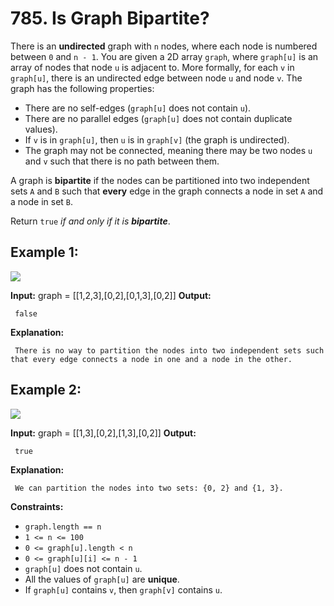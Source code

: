 # 785. Is Graph Bipartite?


There is an **undirected** graph with `n` nodes, where each node is numbered between `0` and `n - 1`. You are given a 2D array `graph`, where `graph[u]` is an array of nodes that node `u` is adjacent to. More formally, for each `v` in `graph[u]`, there is an undirected edge between node `u` and node `v`. The graph has the following properties:

*   There are no self-edges (`graph[u]` does not contain `u`).
*   There are no parallel edges (`graph[u]` does not contain duplicate values).
*   If `v` is in `graph[u]`, then `u` is in `graph[v]` (the graph is undirected).
*   The graph may not be connected, meaning there may be two nodes `u` and `v` such that there is no path between them.

A graph is **bipartite** if the nodes can be partitioned into two independent sets `A` and `B` such that **every** edge in the graph connects a node in set `A` and a node in set `B`.

Return `true` _if and only if it is **bipartite**_.

## **Example 1:**

![](https://assets.leetcode.com/uploads/2020/10/21/bi2.jpg)

**Input:**
     graph = [[1,2,3],[0,2],[0,1,3],[0,2]]
**Output:**

     false
**Explanation:**    
    
     There is no way to partition the nodes into two independent sets such that every edge connects a node in one and a node in the other.

## **Example 2:**

![](https://assets.leetcode.com/uploads/2020/10/21/bi1.jpg)

**Input:**
     graph = [[1,3],[0,2],[1,3],[0,2]]
**Output:**

     true
**Explanation:**    
    
     We can partition the nodes into two sets: {0, 2} and {1, 3}.

**Constraints:**

*   `graph.length == n`
*   `1 <= n <= 100`
*   `0 <= graph[u].length < n`
*   `0 <= graph[u][i] <= n - 1`
*   `graph[u]` does not contain `u`.
*   All the values of `graph[u]` are **unique**.
*   If `graph[u]` contains `v`, then `graph[v]` contains `u`.